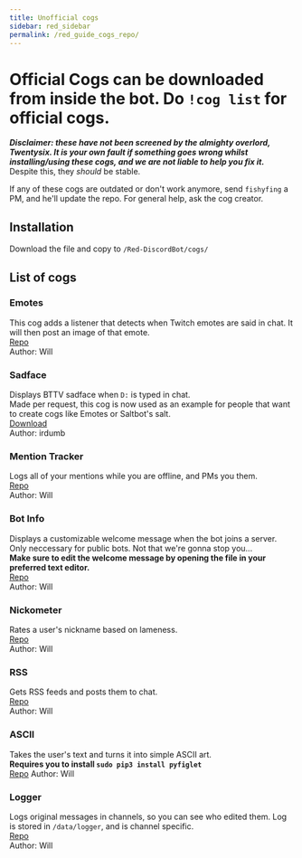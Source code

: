 ```yaml
---
title: Unofficial cogs
sidebar: red_sidebar
permalink: /red_guide_cogs_repo/
---
```


# Official Cogs can be downloaded from inside the bot. Do `!cog list` for official cogs.

***Disclaimer: these have not been screened by the almighty overlord, Twentysix. It is your own fault if something goes wrong whilst installing/using these cogs, and we are not liable to help you fix it.*** Despite this, they *should* be stable.

If any of these cogs are outdated or don't work anymore, send `fishyfing` a PM, and he'll update the repo. For general help, ask the cog creator.  

## Installation  

Download the file and copy to `/Red-DiscordBot/cogs/`

## List of cogs  

### Emotes  

This cog adds a listener that detects when Twitch emotes are said in chat. It will then post an image of that emote.  
[Repo](https://github.com/tekulvw/Red-DiscordBot/blob/develop/cogs/emotes.py)  
Author: Will

### Sadface  

Displays BTTV sadface when `D:` is typed in chat.  
Made per request, this cog is now used as an example for people that want to create cogs like Emotes or Saltbot's salt.  
[Download](https://cdn.discordapp.com/attachments/133251234164375552/171209522692489218/sadface.py)  
Author: irdumb

### Mention Tracker  

Logs all of your mentions while you are offline, and PMs you them.  
[Repo](https://github.com/tekulvw/Red-DiscordBot/blob/develop/cogs/mentiontracker.py)  
Author: Will

### Bot Info  

Displays a customizable welcome message when the bot joins a server. Only neccessary for public bots. Not that we're gonna stop you...  
**Make sure to edit the welcome message by opening the file in your preferred text editor.**  
[Repo](https://github.com/tekulvw/Red-DiscordBot/blob/develop/cogs/botinfo.py)  
Author: Will

### Nickometer

Rates a user's nickname based on lameness.  
[Repo](https://github.com/tekulvw/Red-DiscordBot/blob/develop/cogs/nickometer.py)  
Author: Will

### RSS

Gets RSS feeds and posts them to chat.  
[Repo](https://github.com/tekulvw/Red-DiscordBot/blob/develop/cogs/rss.py)  
Author: Will

### ASCII

Takes the user's text and turns it into simple ASCII art.  
**Requires you to install `sudo pip3 install pyfiglet`**  
[Repo](https://github.com/tekulvw/Red-DiscordBot/blob/develop/cogs/ascii.py)
Author: Will

### Logger

Logs original messages in channels, so you can see who edited them. Log is stored in `/data/logger`, and is channel specific.  
[Repo](https://github.com/tekulvw/Red-DiscordBot/blob/develop/cogs/logger.py)  
Author: Will

